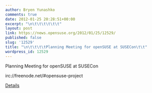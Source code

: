 ```yaml
---
author: Bryen Yunashko
comments: true
date: 2012-01-25 20:28:51+00:00
excerpt: "\n\t\t\t\t\t\t"
layout: post
link: https://news.opensuse.org/2012/01/25/12529/
published: false
slug: '12529'
title: "\n\t\t\t\tPlanning Meeting for openSUSE at SUSECon\t\t"
wordpress_id: 12529
---
```

Planning Meeting for openSUSE at SUSECon

irc://freenode.net/#opensuse-project

[Details](http://en.opensuse.org/SUSECon_Planning)		

